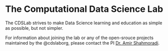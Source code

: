 # The Computational Data Science Lab
The CDSLab strives to make Data Science learning and education as simple as possible, but not simpler.

For information about joining the lab or any of the open-srouce projects maintained by the @cdslaborg, please contact the PI [Dr. Amir Shahmoradi](https://github.com/shahmoradi).

